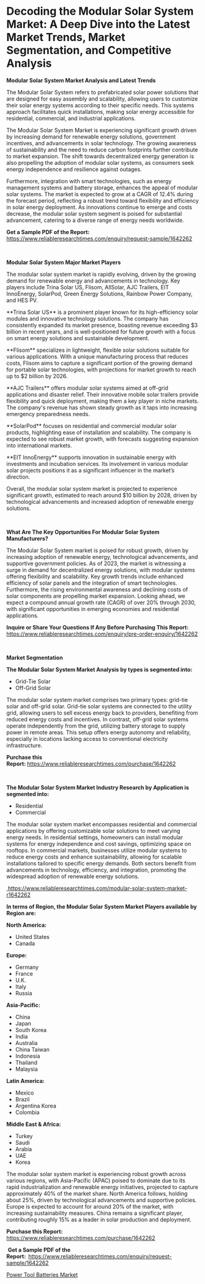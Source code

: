 <p><h1>Decoding the Modular Solar System Market: A Deep Dive into the Latest Market Trends, Market Segmentation, and Competitive Analysis</h1></p><p><strong>Modular Solar System Market Analysis and Latest Trends</strong></p>
<p><p>The Modular Solar System refers to prefabricated solar power solutions that are designed for easy assembly and scalability, allowing users to customize their solar energy systems according to their specific needs. This systems approach facilitates quick installations, making solar energy accessible for residential, commercial, and industrial applications. </p><p>The Modular Solar System Market is experiencing significant growth driven by increasing demand for renewable energy solutions, government incentives, and advancements in solar technology. The growing awareness of sustainability and the need to reduce carbon footprints further contribute to market expansion. The shift towards decentralized energy generation is also propelling the adoption of modular solar systems, as consumers seek energy independence and resilience against outages.</p><p>Furthermore, integration with smart technologies, such as energy management systems and battery storage, enhances the appeal of modular solar systems. The market is expected to grow at a CAGR of 12.4% during the forecast period, reflecting a robust trend toward flexibility and efficiency in solar energy deployment. As innovations continue to emerge and costs decrease, the modular solar system segment is poised for substantial advancement, catering to a diverse range of energy needs worldwide.</p></p>
<p><strong>Get a Sample PDF of the Report:&nbsp;</strong> <a href="https://www.reliableresearchtimes.com/enquiry/request-sample/1642262?utm_campaign=2722&utm_medium=2&utm_source=Github&utm_content=ia&utm_term=07042025&utm_id=modular-solar-system">https://www.reliableresearchtimes.com/enquiry/request-sample/1642262</a></p>
<p>&nbsp;</p>
<p><strong>Modular Solar System Major Market Players</strong></p>
<p><p>The modular solar system market is rapidly evolving, driven by the growing demand for renewable energy and advancements in technology. Key players include Trina Solar US, Flisom, AllSolar, AJC Trailers, EIT InnoEnergy, SolarPod, Green Energy Solutions, Rainbow Power Company, and HES PV.</p><p>**Trina Solar US** is a prominent player known for its high-efficiency solar modules and innovative technology solutions. The company has consistently expanded its market presence, boasting revenue exceeding $3 billion in recent years, and is well-positioned for future growth with a focus on smart energy solutions and sustainable development.</p><p>**Flisom** specializes in lightweight, flexible solar solutions suitable for various applications. With a unique manufacturing process that reduces costs, Flisom aims to capture a significant portion of the growing demand for portable solar technologies, with projections for market growth to reach up to $2 billion by 2026.</p><p>**AJC Trailers** offers modular solar systems aimed at off-grid applications and disaster relief. Their innovative mobile solar trailers provide flexibility and quick deployment, making them a key player in niche markets. The company's revenue has shown steady growth as it taps into increasing emergency preparedness needs.</p><p>**SolarPod** focuses on residential and commercial modular solar products, highlighting ease of installation and scalability. The company is expected to see robust market growth, with forecasts suggesting expansion into international markets.</p><p>**EIT InnoEnergy** supports innovation in sustainable energy with investments and incubation services. Its involvement in various modular solar projects positions it as a significant influencer in the market’s direction.</p><p>Overall, the modular solar system market is projected to experience significant growth, estimated to reach around $10 billion by 2028, driven by technological advancements and increased adoption of renewable energy solutions.</p></p>
<p>&nbsp;</p>
<p><strong>What Are The Key Opportunities For Modular Solar System Manufacturers?</strong></p>
<p><p>The Modular Solar System market is poised for robust growth, driven by increasing adoption of renewable energy, technological advancements, and supportive government policies. As of 2023, the market is witnessing a surge in demand for decentralized energy solutions, with modular systems offering flexibility and scalability. Key growth trends include enhanced efficiency of solar panels and the integration of smart technologies. Furthermore, the rising environmental awareness and declining costs of solar components are propelling market expansion. Looking ahead, we expect a compound annual growth rate (CAGR) of over 20% through 2030, with significant opportunities in emerging economies and residential applications.</p></p>
<p><strong>Inquire or Share Your Questions If Any Before Purchasing This Report:</strong> <a href="https://www.reliableresearchtimes.com/enquiry/pre-order-enquiry/1642262?utm_campaign=2722&utm_medium=2&utm_source=Github&utm_content=ia&utm_term=07042025&utm_id=modular-solar-system">https://www.reliableresearchtimes.com/enquiry/pre-order-enquiry/1642262</a></p>
<p>&nbsp;</p>
<p><strong>Market Segmentation</strong></p>
<p><strong>The Modular Solar System Market Analysis by types is segmented into:</strong></p>
<p><ul><li>Grid-Tie Solar</li><li>Off-Grid Solar</li></ul></p>
<p><p>The modular solar system market comprises two primary types: grid-tie solar and off-grid solar. Grid-tie solar systems are connected to the utility grid, allowing users to sell excess energy back to providers, benefiting from reduced energy costs and incentives. In contrast, off-grid solar systems operate independently from the grid, utilizing battery storage to supply power in remote areas. This setup offers energy autonomy and reliability, especially in locations lacking access to conventional electricity infrastructure.</p></p>
<p><strong>Purchase this Report:&nbsp;</strong><a href="https://www.reliableresearchtimes.com/purchase/1642262?utm_campaign=2722&utm_medium=2&utm_source=Github&utm_content=ia&utm_term=07042025&utm_id=modular-solar-system">https://www.reliableresearchtimes.com/purchase/1642262</a></p>
<p>&nbsp;</p>
<p><strong>The Modular Solar System Market Industry Research by Application is segmented into:</strong></p>
<p><ul><li>Residential</li><li>Commercial</li></ul></p>
<p><p>The modular solar system market encompasses residential and commercial applications by offering customizable solar solutions to meet varying energy needs. In residential settings, homeowners can install modular systems for energy independence and cost savings, optimizing space on rooftops. In commercial markets, businesses utilize modular systems to reduce energy costs and enhance sustainability, allowing for scalable installations tailored to specific energy demands. Both sectors benefit from advancements in technology, efficiency, and integration, promoting the widespread adoption of renewable energy solutions.</p></p>
<p><a href="https://www.reliableresearchtimes.com/modular-solar-system-market-r1642262?utm_campaign=2722&utm_medium=2&utm_source=Github&utm_content=ia&utm_term=07042025&utm_id=modular-solar-system">&nbsp;https://www.reliableresearchtimes.com/modular-solar-system-market-r1642262</a></p>
<p><strong>In terms of Region, the Modular Solar System Market Players available by Region are:</strong></p>
<p>
    <p> <strong> North America: </strong>
        <ul>
            <li>United States</li>
            <li>Canada</li>
        </ul>
        </p> 
    <p> <strong> Europe: </strong>
        <ul>
            <li>Germany</li>
            <li>France</li>
            <li>U.K.</li>
            <li>Italy</li>
            <li>Russia</li>
        </ul>
        </p> 
    <p> <strong> Asia-Pacific: </strong>
        <ul>
            <li>China</li>
            <li>Japan</li>
            <li>South Korea</li>
            <li>India</li>
            <li>Australia</li>
            <li>China Taiwan</li>
            <li>Indonesia</li>
            <li>Thailand</li>
            <li>Malaysia</li>
        </ul>
        </p> 
    <p> <strong> Latin America: </strong>
        <ul>
            <li>Mexico</li>
            <li>Brazil</li>
            <li>Argentina Korea</li>
            <li>Colombia</li>
        </ul>
        </p> 
    <p> <strong> Middle East & Africa: </strong>
        <ul>
            <li>Turkey</li>
            <li>Saudi</li>
            <li>Arabia</li>
            <li>UAE</li>
            <li>Korea</li>
        </ul>
    </p>
    </p>
<p><p>The modular solar system market is experiencing robust growth across various regions, with Asia-Pacific (APAC) poised to dominate due to its rapid industrialization and renewable energy initiatives, projected to capture approximately 40% of the market share. North America follows, holding about 25%, driven by technological advancements and supportive policies. Europe is expected to account for around 20% of the market, with increasing sustainability measures. China remains a significant player, contributing roughly 15% as a leader in solar production and deployment.</p></p>
<p><strong>Purchase this Report: </strong><a href="https://www.reliableresearchtimes.com/purchase/1642262?utm_campaign=2722&utm_medium=2&utm_source=Github&utm_content=ia&utm_term=07042025&utm_id=modular-solar-system">https://www.reliableresearchtimes.com/purchase/1642262</a></p>
<p>&nbsp;<strong>Get a Sample PDF of the Report:&nbsp;&nbsp;</strong><a href="https://www.reliableresearchtimes.com/enquiry/request-sample/1642262?utm_campaign=2722&utm_medium=2&utm_source=Github&utm_content=ia&utm_term=07042025&utm_id=modular-solar-system">https://www.reliableresearchtimes.com/enquiry/request-sample/1642262</a></p>
<p><strong></strong></p>
<p><p><a href="https://github.com/ezahdyre/Market-Research-Report-List-1/blob/main/power-tool-batteries-market.md?utm_campaign=2722&utm_medium=2&utm_source=Github&utm_content=ia&utm_term=07042025&utm_id=modular-solar-system">Power Tool Batteries Market</a></p></p>